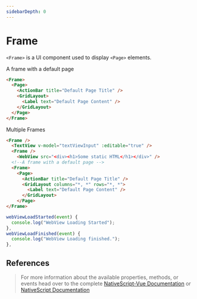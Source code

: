 ```yaml
---
sidebarDepth: 0
---
```


# Frame

`<Frame>` is a UI component used to display `<Page>` elements.

A frame with a default page

```html
<Frame>
  <Page>
    <ActionBar title="Default Page Title" />
    <GridLayout>
      <Label text="Default Page Content" />
    </GridLayout>
  </Page>
</Frame>
```

Multiple Frames

<DocExampleBox codeBox="https://codesandbox.io/s/yjmjyny5jx">

```html
<Frame />
  <TextView v-model="textViewInput" :editable="true" />
  <Frame />
    <WebView src="<div><h1>Some static HTML</h1></div>" />
  <!--A frame with a default page -->
  <Frame>
    <Page>
      <ActionBar title="Default Page Title" />
      <GridLayout columns="*, *" rows="*, *">
        <Label text="Default Page Content" />
      </GridLayout>
    </Page>
</Frame>
```

```js
webViewLoadStarted(event) {
  console.log("WebView Loading Started");
},
webViewLoadFinished(event) {
  console.log("WebView Loading finished.");
},
```

<FrameDoc />
</DocExampleBox>

## References

> For more information about the available properties, methods, or events head over to the complete [NativeScript-Vue Documentation](https://nativescript-vue.org/en/docs/elements/components/frame/)
> or [NativeScript Documentation](https://docs.nativescript.org/api-reference/classes/_ui_frame_.frame)
